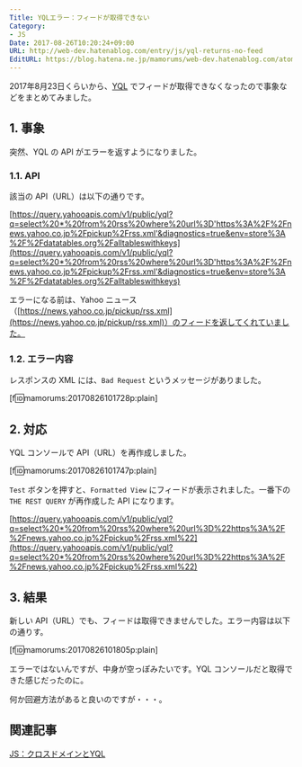 ```yaml
---
Title: YQLエラー：フィードが取得できない
Category:
- JS
Date: 2017-08-26T10:20:24+09:00
URL: http://web-dev.hatenablog.com/entry/js/yql-returns-no-feed
EditURL: https://blog.hatena.ne.jp/mamorums/web-dev.hatenablog.com/atom/entry/8599973812292069505
---
```


2017年8月23日くらいから、[YQL](https://developer.yahoo.com/yql/) でフィードが取得できなくなったので事象などをまとめてみました。


## 1. 事象
突然、YQL の API がエラーを返すようになりました。

### 1.1. API
該当の API（URL）は以下の通りです。

[https://query.yahooapis.com/v1/public/yql?q=select%20*%20from%20rss%20where%20url%3D'https%3A%2F%2Fnews.yahoo.co.jp%2Fpickup%2Frss.xml'&diagnostics=true&env=store%3A%2F%2Fdatatables.org%2Falltableswithkeys](https://query.yahooapis.com/v1/public/yql?q=select%20*%20from%20rss%20where%20url%3D'https%3A%2F%2Fnews.yahoo.co.jp%2Fpickup%2Frss.xml'&diagnostics=true&env=store%3A%2F%2Fdatatables.org%2Falltableswithkeys)

エラーになる前は、Yahoo ニュース（[https://news.yahoo.co.jp/pickup/rss.xml](https://news.yahoo.co.jp/pickup/rss.xml)）のフィードを返してくれていました。

### 1.2. エラー内容
レスポンスの XML には、`Bad Request` というメッセージがありました。

[f:id:mamorums:20170826101728p:plain]


## 2. 対応
YQL コンソールで API（URL）を再作成しました。

[f:id:mamorums:20170826101747p:plain]

`Test` ボタンを押すと、`Formatted View` にフィードが表示されました。一番下の `THE REST QUERY` が再作成した API になります。

[https://query.yahooapis.com/v1/public/yql?q=select%20*%20from%20rss%20where%20url%3D%22https%3A%2F%2Fnews.yahoo.co.jp%2Fpickup%2Frss.xml%22](https://query.yahooapis.com/v1/public/yql?q=select%20*%20from%20rss%20where%20url%3D%22https%3A%2F%2Fnews.yahoo.co.jp%2Fpickup%2Frss.xml%22)


## 3. 結果
新しい API（URL）でも、フィードは取得できませんでした。エラー内容は以下の通りす。

[f:id:mamorums:20170826101805p:plain]

エラーではないんですが、中身が空っぽみたいです。YQL コンソールだと取得できた感じだったのに。

何か回避方法があると良いのですが・・・。


## 関連記事
[JS：クロスドメインとYQL](/entry/js/cross-domain-and-yql)
